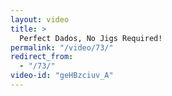 ```yaml
---
layout: video
title: >
  Perfect Dados, No Jigs Required!
permalink: "/video/73/"
redirect_from:
  - "/73/"
video-id: "geHBzciuv_A"
---
```

